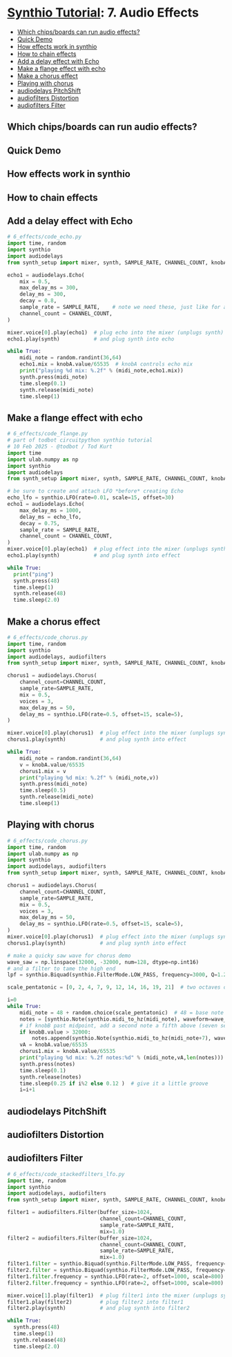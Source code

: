 # [Synthio Tutorial](.#sections): 7. Audio Effects

<!--ts-->
   * [Which chips/boards can run audio effects?](#which-chipsboards-can-run-audio-effects)
   * [Quick Demo](#quick-demo)
   * [How effects work in synthio](#how-effects-work-in-synthio)
   * [How to chain effects](#how-to-chain-effects)
   * [Add a delay effect with Echo](#add-a-delay-effect-with-echo)
   * [Make a flange effect with echo](#make-a-flange-effect-with-echo)
   * [Make a chorus effect](#make-a-chorus-effect)
   * [Playing with chorus](#playing-with-chorus)
   * [audiodelays PitchShift](#audiodelays-pitchshift)
   * [audiofilters Distortion](#audiofilters-distortion)
   * [audiofilters Filter](#audiofilters-filter)
<!--te-->


## Which chips/boards can run audio effects?

## Quick Demo

## How effects work in synthio

## How to chain effects



## Add a delay effect with Echo

```py
# 6_effects/code_echo.py
import time, random
import synthio
import audiodelays
from synth_setup import mixer, synth, SAMPLE_RATE, CHANNEL_COUNT, knobA

echo1 = audiodelays.Echo(
    mix = 0.5,
    max_delay_ms = 300,
    delay_ms = 300,
    decay = 0.8,
    sample_rate = SAMPLE_RATE,    # note we need these, just like for audiomixer
    channel_count = CHANNEL_COUNT,
)

mixer.voice[0].play(echo1)  # plug echo into the mixer (unplugs synth)
echo1.play(synth)           # and plug synth into echo

while True:
    midi_note = random.randint(36,64)
    echo1.mix = knobA.value/65535  # knobA controls echo mix
    print("playing %d mix: %.2f" % (midi_note,echo1.mix))
    synth.press(midi_note)
    time.sleep(0.1)
    synth.release(midi_note)
    time.sleep(1)
```

## Make a flange effect with echo

```py
# 6_effects/code_flange.py
# part of todbot circuitpython synthio tutorial
# 10 Feb 2025 - @todbot / Tod Kurt
import time
import ulab.numpy as np
import synthio
import audiodelays
from synth_setup import mixer, synth, SAMPLE_RATE, CHANNEL_COUNT, knobA

# be sure to create and attach LFO *before* creating Echo
echo_lfo = synthio.LFO(rate=0.01, scale=15, offset=30)
echo1 = audiodelays.Echo(
    max_delay_ms = 1000,
    delay_ms = echo_lfo,
    decay = 0.75,
    sample_rate = SAMPLE_RATE,
    channel_count = CHANNEL_COUNT,
)
mixer.voice[0].play(echo1)  # plug effect into the mixer (unplugs synth)
echo1.play(synth)           # and plug synth into effect

while True:
  print("ping")
  synth.press(48)
  time.sleep(1)
  synth.release(48)
  time.sleep(2.0)
```

## Make a chorus effect

```py
# 6_effects/code_chorus.py
import time, random
import synthio
import audiodelays, audiofilters
from synth_setup import mixer, synth, SAMPLE_RATE, CHANNEL_COUNT, knobA

chorus1 = audiodelays.Chorus(
    channel_count=CHANNEL_COUNT,
    sample_rate=SAMPLE_RATE,
    mix = 0.5,
    voices = 3,
    max_delay_ms = 50,
    delay_ms = synthio.LFO(rate=0.5, offset=15, scale=5),
)

mixer.voice[0].play(chorus1)  # plug effect into the mixer (unplugs synth)
chorus1.play(synth)           # and plug synth into effect

while True:
    midi_note = random.randint(36,64)
    v = knobA.value/65535
    chorus1.mix = v
    print("playing %d mix: %.2f" % (midi_note,v))
    synth.press(midi_note)
    time.sleep(0.5)
    synth.release(midi_note)
    time.sleep(1)
```

## Playing with chorus

```py
# 6_effects/code_chorus.py
import time, random
import ulab.numpy as np
import synthio
import audiodelays, audiofilters
from synth_setup import mixer, synth, SAMPLE_RATE, CHANNEL_COUNT, knobA, knobB

chorus1 = audiodelays.Chorus(
    channel_count=CHANNEL_COUNT,
    sample_rate=SAMPLE_RATE,
    mix = 0.5,
    voices = 3,
    max_delay_ms = 50,
    delay_ms = synthio.LFO(rate=0.5, offset=15, scale=5),
)
mixer.voice[0].play(chorus1)  # plug effect into the mixer (unplugs synth)
chorus1.play(synth)           # and plug synth into effect

# make a quicky saw wave for chorus demo
wave_saw = np.linspace(32000, -32000, num=128, dtype=np.int16)
# and a filter to tame the high end
lpf = synthio.Biquad(synthio.FilterMode.LOW_PASS, frequency=3000, Q=1.25)

scale_pentatonic = [0, 2, 4, 7, 9, 12, 14, 16, 19, 21]  # two octaves of offsets

i=0
while True:
    midi_note = 48 + random.choice(scale_pentatonic)  # 48 = base note
    notes = [synthio.Note(synthio.midi_to_hz(midi_note), waveform=wave_saw, filter=lpf),]
    # if knobB past midpoint, add a second note a fifth above (seven semitones)
    if knobB.value > 32000:
        notes.append(synthio.Note(synthio.midi_to_hz(midi_note+7), waveform=wave_saw, filter=lpf))
    vA = knobA.value/65535
    chorus1.mix = knobA.value/65535
    print("playing %d mix: %.2f notes:%d" % (midi_note,vA,len(notes)))
    synth.press(notes)
    time.sleep(0.1)
    synth.release(notes)
    time.sleep(0.25 if i%2 else 0.12 )  # give it a little groove
    i=i+1
```

## audiodelays PitchShift

## audiofilters Distortion

## audiofilters Filter

```py
# 6_effects/code_stackedfilters_lfo.py
import time, random
import synthio
import audiodelays, audiofilters
from synth_setup import mixer, synth, SAMPLE_RATE, CHANNEL_COUNT, knobA

filter1 = audiofilters.Filter(buffer_size=1024,
                              channel_count=CHANNEL_COUNT,
                              sample_rate=SAMPLE_RATE,
                              mix=1.0)
filter2 = audiofilters.Filter(buffer_size=1024,
                              channel_count=CHANNEL_COUNT,
                              sample_rate=SAMPLE_RATE,
                              mix=1.0)
filter1.filter = synthio.Biquad(synthio.FilterMode.LOW_PASS, frequency=2000, Q=2.25)
filter2.filter = synthio.Biquad(synthio.FilterMode.LOW_PASS, frequency=2000, Q=2.25)
filter1.filter.frequency = synthio.LFO(rate=2, offset=1000, scale=800)
filter2.filter.frequency = synthio.LFO(rate=2, offset=1000, scale=800)

mixer.voice[1].play(filter1)  # plug filter1 into the mixer (unplugs synth)
filter1.play(filter2)         # plug filter2 into filter1
filter2.play(synth)           # and plug synth into filter2

while True:
  synth.press(48)
  time.sleep(1)
  synth.release(48)
  time.sleep(2.0)

```
